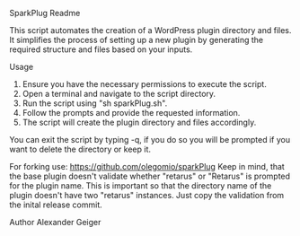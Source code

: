SparkPlug Readme

This script automates the creation of a WordPress plugin directory and files. It simplifies the process of setting up a new plugin by generating the required structure and files based on your inputs.

Usage
1. Ensure you have the necessary permissions to execute the script.
2. Open a terminal and navigate to the script directory.
3. Run the script using "sh sparkPlug.sh".
4. Follow the prompts and provide the requested information.
5. The script will create the plugin directory and files accordingly.


You can exit the script by typing -q, if you do so you will be prompted if you want to delete the directory or keep it.

For forking use: https://github.com/olegomio/sparkPlug
Keep in mind, that the base plugin doesn't validate whether "retarus" or "Retarus" is prompted for the plugin name. This is important so that the directory name of the plugin doesn't have two "retarus" instances. Just copy the validation from the inital release commit.

Author
Alexander Geiger
